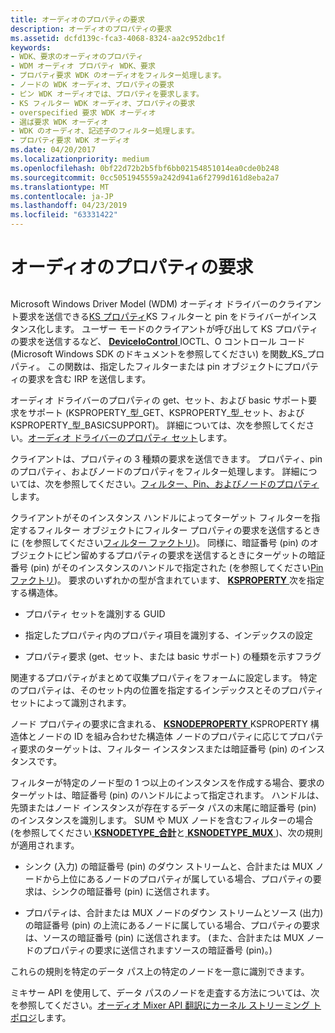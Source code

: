 ```yaml
---
title: オーディオのプロパティの要求
description: オーディオのプロパティの要求
ms.assetid: dcfd139c-fca3-4068-8324-aa2c952dbc1f
keywords:
- WDK、要求のオーディオのプロパティ
- WDM オーディオ プロパティ WDK、要求
- プロパティ要求 WDK のオーディオをフィルター処理します。
- ノードの WDK オーディオ、プロパティの要求
- ピン WDK オーディオでは、プロパティを要求します。
- KS フィルター WDK オーディオ、プロパティの要求
- overspecified 要求 WDK オーディオ
- 選ば要求 WDK オーディオ
- WDK のオーディオ、記述子のフィルター処理します。
- プロパティ要求 WDK オーディオ
ms.date: 04/20/2017
ms.localizationpriority: medium
ms.openlocfilehash: 0bf22d72b2b5fbf6bb02154851014ea0cde0b248
ms.sourcegitcommit: 0cc5051945559a242d941a6f2799d161d8eba2a7
ms.translationtype: MT
ms.contentlocale: ja-JP
ms.lasthandoff: 04/23/2019
ms.locfileid: "63331422"
---
```

# <a name="audio-property-requests"></a>オーディオのプロパティの要求


## <span id="audio_property_requests"></span><span id="AUDIO_PROPERTY_REQUESTS"></span>


Microsoft Windows Driver Model (WDM) オーディオ ドライバーのクライアント要求を送信できる[KS プロパティ](https://msdn.microsoft.com/library/windows/hardware/ff567671)KS フィルターと pin をドライバーがインスタンス化します。 ユーザー モードのクライアントが呼び出して KS プロパティの要求を送信するなど、 [ **DeviceIoControl** ](https://msdn.microsoft.com/library/windows/desktop/aa363216) IOCTL、O コントロール コード (Microsoft Windows SDK のドキュメントを参照してください) を関数\_KS\_プロパティ。 この関数は、指定したフィルターまたは pin オブジェクトにプロパティの要求を含む IRP を送信します。

オーディオ ドライバーのプロパティの get、セット、および basic サポート要求をサポート (KSPROPERTY\_型\_GET、KSPROPERTY\_型\_セット、および KSPROPERTY\_型\_BASICSUPPORT)。 詳細については、次を参照してください。[オーディオ ドライバーのプロパティ セット](https://msdn.microsoft.com/library/windows/hardware/ff536197)します。

クライアントは、プロパティの 3 種類の要求を送信できます。 プロパティ、pin のプロパティ、およびノードのプロパティをフィルター処理します。 詳細については、次を参照してください。[フィルター、Pin、およびノードのプロパティ](filter--pin--and-node-properties.md)します。

クライアントがそのインスタンス ハンドルによってターゲット フィルターを指定するフィルター オブジェクトにフィルター プロパティの要求を送信するときに (を参照してください[フィルター ファクトリ](filter-factories.md))。 同様に、暗証番号 (pin) のオブジェクトにピン留めするプロパティの要求を送信するときにターゲットの暗証番号 (pin) がそのインスタンスのハンドルで指定された (を参照してください[Pin ファクトリ](pin-factories.md))。 要求のいずれかの型が含まれています、 [ **KSPROPERTY** ](https://msdn.microsoft.com/library/windows/hardware/ff564262)次を指定する構造体。

-   プロパティ セットを識別する GUID

-   指定したプロパティ内のプロパティ項目を識別する、インデックスの設定

-   プロパティ要求 (get、セット、または basic サポート) の種類を示すフラグ

関連するプロパティがまとめて収集プロパティをフォームに設定します。 特定のプロパティは、そのセット内の位置を指定するインデックスとそのプロパティ セットによって識別されます。

ノード プロパティの要求に含まれる、 [ **KSNODEPROPERTY** ](https://msdn.microsoft.com/library/windows/hardware/ff537143) KSPROPERTY 構造体とノードの ID を組み合わせた構造体 ノードのプロパティに応じてプロパティ要求のターゲットは、フィルター インスタンスまたは暗証番号 (pin) のインスタンスです。

フィルターが特定のノード型の 1 つ以上のインスタンスを作成する場合、要求のターゲットは、暗証番号 (pin) のハンドルによって指定されます。 ハンドルは、先頭またはノード インスタンスが存在するデータ パスの末尾に暗証番号 (pin) のインスタンスを識別します。 SUM や MUX ノードを含むフィルターの場合 (を参照してください[ **KSNODETYPE\_合計**](https://msdn.microsoft.com/library/windows/hardware/ff537196)と[ **KSNODETYPE\_MUX** ](https://msdn.microsoft.com/library/windows/hardware/ff537180))、次の規則が適用されます。

-   シンク (入力) の暗証番号 (pin) のダウン ストリームと、合計または MUX ノードから上位にあるノードのプロパティが属している場合、プロパティの要求は、シンクの暗証番号 (pin) に送信されます。

-   プロパティは、合計または MUX ノードのダウン ストリームとソース (出力) の暗証番号 (pin) の上流にあるノードに属している場合、プロパティの要求は、ソースの暗証番号 (pin) に送信されます。 (また、合計または MUX ノードのプロパティの要求に送信されますソースの暗証番号 (pin)。)

これらの規則を特定のデータ パス上の特定のノードを一意に識別できます。

ミキサー API を使用して、データ パスのノードを走査する方法については、次を参照してください。[オーディオ Mixer API 翻訳にカーネル ストリーミング トポロジ](kernel-streaming-topology-to-audio-mixer-api-translation.md)します。

 

 




